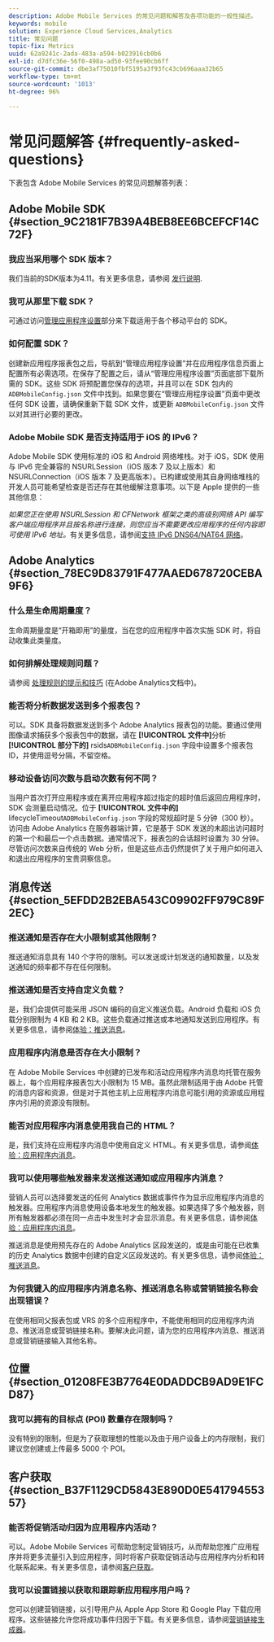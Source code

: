 ```yaml
---
description: Adobe Mobile Services 的常见问题和解答及各项功能的一般性描述。
keywords: mobile
solution: Experience Cloud Services,Analytics
title: 常见问题
topic-fix: Metrics
uuid: 62a9241c-2ada-483a-a594-b023916cb0b6
exl-id: d7dfc36e-56f0-498a-ad50-93fee90cb6ff
source-git-commit: dbe3af75010fbf5195a3f93fc43cb696aaa32b65
workflow-type: tm+mt
source-wordcount: '1013'
ht-degree: 96%

---
```


# 常见问题解答 {#frequently-asked-questions}

下表包含 Adobe Mobile Services 的常见问题解答列表：

## Adobe Mobile SDK {#section_9C2181F7B39A4BEB8EE6BCEFCF14C72F}

### 我应当采用哪个 SDK 版本？

我们当前的SDK版本为4.11。有关更多信息，请参阅 [发行说明](https://experienceleague.adobe.com/docs/release-notes/experience-cloud/current.html?lang=zh-Hans).

### 我可从那里下载 SDK？

可通过访问[管理应用程序设置](/help/using/c-manage-app-settings/c-manage-app-settings.md)部分来下载适用于各个移动平台的 SDK。

### 如何配置 SDK？

创建新应用程序报表包之后，导航到“管理应用程序设置”并在应用程序信息页面上配置所有必需选项。在保存了配置之后，请从“管理应用程序设置”页面底部下载所需的 SDK。这些 SDK 将预配置您保存的选项，并且可以在 SDK 包内的 `ADBMobileConfig.json` 文件中找到。如果您要在“管理应用程序设置”页面中更改任何 SDK 设置，请确保重新下载 SDK 文件，或更新 `ADBMobileConfig.json` 文件以对其进行必要的更改。

### Adobe Mobile SDK 是否支持适用于 iOS 的 IPv6？

Adobe Mobile SDK 使用标准的 iOS 和 Android 网络堆栈。对于 iOS，SDK 使用与 IPv6 完全兼容的 NSURLSession（iOS 版本 7 及以上版本）和 NSURLConnection（iOS 版本 7 及更高版本）。已构建或使用其自身网络堆栈的开发人员可能希望检查是否还存在其他缓解注意事项。以下是 Apple 提供的一些其他信息：

*如果您正在使用 NSURLSession 和 CFNetwork 框架之类的高级别网络 API 编写客户端应用程序并且按名称进行连接，则您应当不需要更改应用程序的任何内容即可使用 IPv6 地址。*&#x200B;有关更多信息，请参阅[支持 IPv6 DNS64/NAT64 网络](https://developer.apple.com/library/content/documentation/NetworkingInternetWeb/Conceptual/NetworkingOverview/UnderstandingandPreparingfortheIPv6Transition/UnderstandingandPreparingfortheIPv6Transition.html#__/apple_ref/doc/uid/TP40010220-CH213-SW1)。

## Adobe Analytics {#section_78EC9D83791F477AAED678720CEBA9F6}

### 什么是生命周期量度？

生命周期量度是“开箱即用”的量度，当在您的应用程序中首次实施 SDK 时，将自动收集此类量度。

### 如何排解处理规则问题？

请参阅 [处理规则的提示和技巧](https://experienceleague.adobe.com/docs/analytics/admin/admin-tools/processing-rules/processing-rules-tips.html) (在Adobe Analytics文档中)。

### 能否将分析数据发送到多个报表包？

可以。SDK 具备将数据发送到多个 Adobe Analytics 报表包的功能。要通过使用图像请求捕获多个报表包中的数据，请在 **[!UICONTROL 文件中]**&#x200B;分析&#x200B;**[!UICONTROL 部分下的]** rsids`ADBMobileConfig.json` 字段中设置多个报表包 ID，并使用逗号分隔，不留空格。

### 移动设备访问次数与启动次数有何不同？

当用户首次打开应用程序或在离开应用程序超过指定的超时值后返回应用程序时，SDK 会测量启动情况。位于 **[!UICONTROL 文件中的]** lifecycleTimeout`ADBMobileConfig.json` 字段的常规超时是 5 分钟（300 秒）。访问由 Adobe Analytics 在服务器端计算，它是基于 SDK 发送的未超出访问超时的第一个和最后一个点击数据。通常情况下，报表包的会话超时设置为 30 分钟。尽管访问次数来自传统的 Web 分析，但是这些点击仍然提供了关于用户如何进入和退出应用程序的宝贵洞察信息。

## 消息传送 {#section_5EFDD2B2EBA543C09902FF979C89F2EC}

### 推送通知是否存在大小限制或其他限制？

推送通知消息具有 140 个字符的限制。可以发送或计划发送的通知数量，以及发送通知的频率都不存在任何限制。

### 推送通知是否支持自定义负载？

是，我们会提供可能采用 JSON 编码的自定义推送负载。Android 负载和 iOS 负载分别限制为 4 KB 和 2 KB。这些负载通过推送或本地通知发送到应用程序。有关更多信息，请参阅[体验：推送消息](/help/using/in-app-messaging/t-create-push-message/c-experience-push-message.md)。

### 应用程序内消息是否存在大小限制？

在 Adobe Mobile Services 中创建的已发布和活动应用程序内消息均托管在服务器上，每个应用程序报表包大小限制为 15 MB。虽然此限制适用于由 Adobe 托管的消息内容和资源，但是对于其他主机上应用程序内消息可能引用的资源或应用程序内引用的资源没有限制。

### 能否对应用程序内消息使用我自己的 HTML？

是，我们支持在应用程序内消息中使用自定义 HTML。有关更多信息，请参阅[体验：应用程序内消息](/help/using/in-app-messaging/t-in-app-message/c-experience-in-app-message.md)。

### 我可以使用哪些触发器来发送推送通知或应用程序内消息？

营销人员可以选择要发送的任何 Analytics 数据或事件作为显示应用程序内消息的触发器。应用程序内消息使用设备本地发生的触发器。如果选择了多个触发器，则所有触发器都必须在同一点击中发生时才会显示消息。有关更多信息，请参阅[体验：应用程序内消息](/help/using/in-app-messaging/t-in-app-message/c-experience-in-app-message.md)。

推送消息是使用预先存在的 Adobe Analytics 区段发送的，或是由可能在已收集的历史 Analytics 数据中创建的自定义区段发送的。有关更多信息，请参阅[体验：推送消息](/help/using/in-app-messaging/t-create-push-message/c-experience-push-message.md)。

### 为何我键入的应用程序内消息名称、推送消息名称或营销链接名称会出现错误？

在使用相同父报表包或 VRS 的多个应用程序中，不能使用相同的应用程序内消息、推送消息或营销链接名称。要解决此问题，请为您的应用程序内消息、推送消息或营销链接输入其他名称。

## 位置 {#section_01208FE3B7764E0DADDCB9AD9E1FCD87}

### 我可以拥有的目标点 (POI) 数量存在限制吗？

没有特别的限制，但是为了获取理想的性能以及由于用户设备上的内存限制，我们建议您创建或上传最多 5000 个 POI。

## 客户获取 {#section_B37F1129CD5843E890D0E54179455357}

### 能否将促销活动归因为应用程序内活动？

可以。Adobe Mobile Services 可帮助您制定营销技巧，从而帮助您推广应用程序并将更多流量引入到应用程序，同时将客户获取促销活动与应用程序内分析和转化联系起来。有关更多信息，请参阅[客户获取](/help/using/acquisition-main/acquisition-main.md)。

### 我可以设置链接以获取和跟踪新应用程序用户吗？

您可以创建营销链接，以引导用户从 Apple App Store 和 Google Play 下载应用程序。这些链接允许您将成功事件归因于下载。有关更多信息，请参阅[营销链接生成器](/help/using/acquisition-main/c-marketing-links-builder/c-marketing-links-builder.md)。
